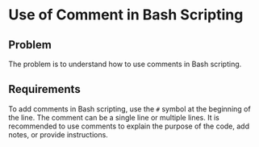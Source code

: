 # Use of Comment in Bash Scripting

## Problem

The problem is to understand how to use comments in Bash scripting. 

## Requirements

To add comments in Bash scripting, use the `#` symbol at the beginning of the line. The comment can be a single line or multiple lines. It is recommended to use comments to explain the purpose of the code, add notes, or provide instructions. 

